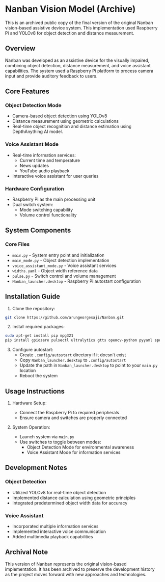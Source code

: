 # Nanban Vision Model (Archive)
This is an archived public copy of the final version of the original Nanban vision-based assistive device system. This implementation used Raspberry Pi and YOLOv8 for object detection and distance measurement.

## Overview
Nanban was developed as an assistive device for the visually impaired, combining object detection, distance measurement, and voice assistant capabilities. The system used a Raspberry Pi platform to process camera input and provide auditory feedback to users.

## Core Features

### Object Detection Mode
- Camera-based object detection using YOLOv8
- Distance measurement using geometric calculations
- Real-time object recognition and distance estimation using DepthAnything AI model.

### Voice Assistant Mode
- Real-time information services:
  - Current time and temperature
  - News updates
  - YouTube audio playback
- Interactive voice assistant for user queries

### Hardware Configuration
- Raspberry Pi as the main processing unit
- Dual switch system:
  - Mode switching capability
  - Volume control functionality

## System Components

### Core Files
- `main.py` - System entry point and initialization
- `main_mode.py` - Object detection implementation
- `voice_assistant_mode.py` - Voice assistant services
- `widths.yaml` - Object width reference data
- `pulse.py` - Switch control and volume management
- `Nanban_launcher.desktop` - Raspberry Pi autostart configuration

## Installation Guide

1. Clone the repository:
```bash
git clone https://github.com/arungeorgesaji/Nanban.git
```

2. Install required packages:
```bash
sudo apt-get install pip mpg321
pip install gpiozero pulsectl ultralytics gtts opencv-python pyyaml spotipy requests beautifulsoup4 pytube youtube-search-python pydub SpeechRecognition keyboard youtube-dl huggingface_hub langchain_community openai
```

3. Configure autostart:
   - Create `.config/autostart` directory if it doesn't exist
   - Copy `Nanban_launcher.desktop` to `.config/autostart`
   - Update the path in `Nanban_launcher.desktop` to point to your `main.py` location
   - Reboot the system

## Usage Instructions

1. Hardware Setup:
   - Connect the Raspberry Pi to required peripherals
   - Ensure camera and switches are properly connected

2. System Operation:
   - Launch system via `main.py`
   - Use switches to toggle between modes:
     - Object Detection Mode for environmental awareness
     - Voice Assistant Mode for information services

## Development Notes

### Object Detection
- Utilized YOLOv8 for real-time object detection
- Implemented distance calculation using geometric principles
- Integrated predetermined object width data for accuracy

### Voice Assistant
- Incorporated multiple information services
- Implemented interactive voice communication
- Added multimedia playback capabilities

## Archival Note
This version of Nanban represents the original vision-based implementation. It has been archived to preserve the development history as the project moves forward with new approaches and technologies.
